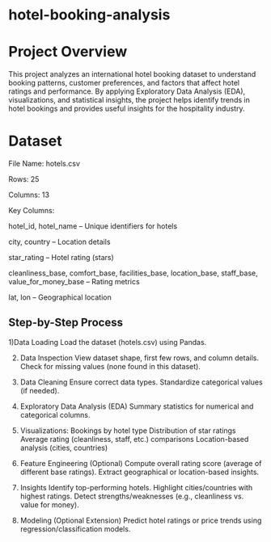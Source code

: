 # hotel-booking-analysis

# Project Overview

This project analyzes an international hotel booking dataset to understand booking patterns, customer preferences, and factors that affect hotel ratings and performance. By applying Exploratory Data Analysis (EDA), visualizations, and statistical insights, the project helps identify trends in hotel bookings and provides useful insights for the hospitality industry.

# Dataset

File Name: hotels.csv

Rows: 25

Columns: 13

Key Columns:

hotel_id, hotel_name – Unique identifiers for hotels

city, country – Location details

star_rating – Hotel rating (stars)

cleanliness_base, comfort_base, facilities_base, location_base, staff_base, value_for_money_base – Rating metrics

lat, lon – Geographical location

## Step-by-Step Process
1)Data Loading
Load the dataset (hotels.csv) using Pandas.

2) Data Inspection
View dataset shape, first few rows, and column details.
Check for missing values (none found in this dataset).

3) Data Cleaning
Ensure correct data types.
Standardize categorical values (if needed).

4) Exploratory Data Analysis (EDA)
Summary statistics for numerical and categorical columns.

5) Visualizations:
Bookings by hotel type
Distribution of star ratings
Average rating (cleanliness, staff, etc.) comparisons
Location-based analysis (cities, countries)

6) Feature Engineering (Optional)
Compute overall rating score (average of different base ratings).
Extract geographical or location-based insights.

7) Insights
Identify top-performing hotels.
Highlight cities/countries with highest ratings.
Detect strengths/weaknesses (e.g., cleanliness vs. value for money).

8) Modeling (Optional Extension)
Predict hotel ratings or price trends using regression/classification models.
